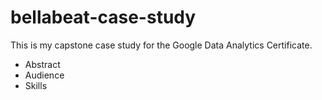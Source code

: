 # bellabeat-case-study

This is my capstone case study for the Google Data Analytics Certificate.
  * Abstract
  * Audience
  * Skills
